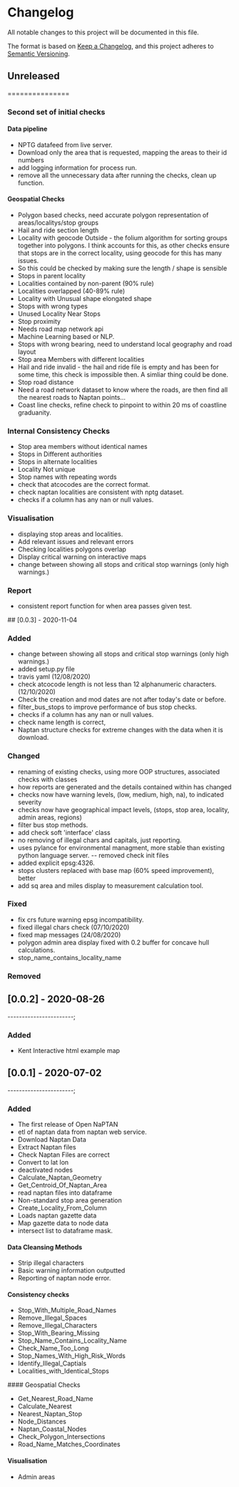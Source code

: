 # Changelog

All notable changes to this project will be documented in this file.

The format is based on [Keep a Changelog](https://keepachangelog.com/en/1.0.0/),
and this project adheres to [Semantic Versioning](https://semver.org/spec/v2.0.0.html).

## Unreleased

===============

### Second set of initial checks

#### Data pipeline

- NPTG datafeed from live server.
- Download only the area that is requested, mapping the areas to their id numbers
- add logging information for process run.
- remove all the unnecessary data after running the checks, clean up function.

#### Geospatial Checks

- Polygon based checks, need accurate polygon representation of areas/localitys/stop groups
- Hail and ride section length
- Locality with geocode Outside - the folium algorithm for sorting groups together into polygons. I think accounts for this, as other checks ensure that stops are in the correct locality, using geocode for this has many issues.
- So this could be checked by making sure the length / shape is sensible
- Stops in parent locality
- Localities contained by non-parent (90% rule)
- Localities overlapped (40-89% rule)
- Locality with Unusual shape elongated shape
- Stops with wrong types
- Unused Locality Near Stops
- Stop proximity
- Needs road map network api
- Machine Learning based or NLP.
- Stops with wrong bearing, need to understand local geography and road layout
- Stop area Members with different localities
- Hail and ride invalid - the hail and ride file is empty and has been for some time, this check is impossible then. A simliar thing could be done.
- Stop road distance
- Need a road network dataset to know where the roads, are then find all the nearest roads to Naptan points…
- Coast line checks, refine check to pinpoint to within 20 ms of coastline
graduanity.

### Internal Consistency Checks

- Stop area members without identical names
- Stops in Different authorities
- Stops in alternate localities
- Locality Not unique
- Stop names with repeating words
- check that atcocodes are the correct format.
- check naptan localities are consistent with nptg dataset.
- checks if a column has any nan or null values.

### Visualisation

- displaying stop areas and localities.
- Add relevant issues and relevant errors
- Checking localities polygons overlap
- Display critical warning on interactive maps
- change between showing all stops and critical stop warnings (only high warnings.)

### Report

- consistent report function for when area passes given test.

## [0.0.3] - 2020-11-04

### Added

- change between showing all stops and critical stop warnings (only high warnings.)
- added setup.py file
- travis yaml (12/08/2020)
- check atcocode length is not less than 12 alphanumeric characters.(12/10/2020)
- Check the creation and mod dates are not after today's date or before.
- filter_bus_stops to improve performance of bus stop checks.
- checks if a column has any nan or null values.
- check name length is correct,
- Naptan structure checks for extreme changes with the data when it is download.

### Changed

- renaming of existing checks, using more OOP structures, associated checks with
classes
- how reports are generated and the details contained within has changed
- checks now have warning levels, (low, medium, high, na), to indicated severity
- checks now have geographical impact levels, (stops, stop area, locality, admin areas, regions)
- filter bus stop methods.
- add check soft 'interface' class
- no removing of illegal chars and capitals, just reporting.
- uses pylance for environmental managment, more stable than existing python language server.
-- removed check init files
- added explicit epsg:4326.
- stops clusters replaced with base map (60% speed improvement), better 
- add sq area and miles display to measurement calculation tool.

### Fixed

- fix crs future warning epsg incompatibility.
- fixed illegal chars check (07/10/2020)
- fixed map messages (24/08/2020)
- polygon admin area display fixed with 0.2 buffer for concave hull calculations.
- stop_name_contains_locality_name

### Removed

## [0.0.2] - 2020-08-26

-----------------------;

### Added

- Kent Interactive html example map

## [0.0.1] - 2020-07-02

-----------------------;

### Added

- The first release of Open NaPTAN
- etl of naptan data from naptan web service.
- Download Naptan Data
- Extract Naptan files
- Check Naptan Files are correct
- Convert to lat lon
- deactivated nodes
- Calculate_Naptan_Geometry
- Get_Centroid_Of_Naptan_Area
- read naptan files into dataframe
- Non-standard stop area generation
- Create_Locality_From_Column
- Loads naptan gazette data
- Map gazette data to node data
- intersect list to dataframe mask.

#### Data Cleansing Methods

- Strip illegal characters
- Basic warning information outputted
- Reporting of naptan node error.

#### Consistency checks

- Stop_With_Multiple_Road_Names
- Remove_Illegal_Spaces
- Remove_Illegal_Characters
- Stop_With_Bearing_Missing
- Stop_Name_Contains_Locality_Name
- Check_Name_Too_Long
- Stop_Names_With_High_Risk_Words
- Identify_Illegal_Captials
- Localities_with_Identical_Stops

#### Geospatial Checks

- Get_Nearest_Road_Name
- Calculate_Nearest
- Nearest_Naptan_Stop
- Node_Distances
- Naptan_Coastal_Nodes
- Check_Polygon_Intersections
- Road_Name_Matches_Coordinates

#### Visualisation

- Admin areas
